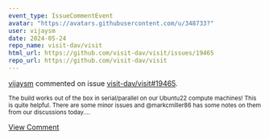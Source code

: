 ```yaml
---
event_type: IssueCommentEvent
avatar: "https://avatars.githubusercontent.com/u/348733?"
user: vijaysm
date: 2024-05-24
repo_name: visit-dav/visit
html_url: https://github.com/visit-dav/visit/issues/19465
repo_url: https://github.com/visit-dav/visit
---
```


<a href='https://github.com/vijaysm' target='_blank'>vijaysm</a> commented on issue <a href='https://github.com/visit-dav/visit/issues/19465' target='_blank'>visit-dav/visit#19465</a>.

<small>The build works out of the box in serial/parallel on our Ubuntu22 compute machines! This is quite helpful. There are some minor issues and @markcmiller86 has some notes on them from our discussions today....</small>

<a href='https://github.com/visit-dav/visit/issues/19465' target='_blank'>View Comment</a>